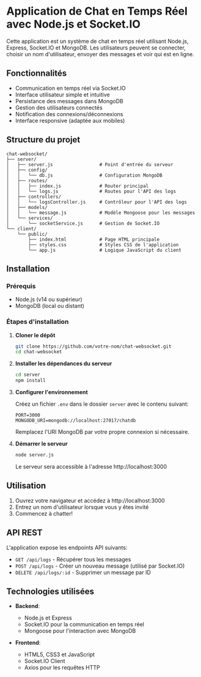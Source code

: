 # Application de Chat en Temps Réel avec Node.js et Socket.IO

Cette application est un système de chat en temps réel utilisant Node.js, Express, Socket.IO et MongoDB. Les utilisateurs peuvent se connecter, choisir un nom d'utilisateur, envoyer des messages et voir qui est en ligne.

## Fonctionnalités

- Communication en temps réel via Socket.IO
- Interface utilisateur simple et intuitive
- Persistance des messages dans MongoDB
- Gestion des utilisateurs connectés
- Notification des connexions/déconnexions
- Interface responsive (adaptée aux mobiles)

## Structure du projet

```
chat-websocket/
├── server/
│   ├── server.js                 # Point d'entrée du serveur
│   ├── config/
│   │   └── db.js                 # Configuration MongoDB
│   ├── routes/
│   │   ├── index.js              # Router principal
│   │   └── logs.js               # Routes pour l'API des logs
│   ├── controllers/
│   │   └── logsController.js     # Contrôleur pour l'API des logs
│   ├── models/
│   │   └── message.js            # Modèle Mongoose pour les messages
│   └── services/
│       └── socketService.js      # Gestion de Socket.IO
└── client/
    └── public/
        ├── index.html            # Page HTML principale
        ├── styles.css            # Styles CSS de l'application
        └── app.js                # Logique JavaScript du client
```

## Installation

### Prérequis

- Node.js (v14 ou supérieur)
- MongoDB (local ou distant)

### Étapes d'installation

1. **Cloner le dépôt**
   ```bash
   git clone https://github.com/votre-nom/chat-websocket.git
   cd chat-websocket
   ```

2. **Installer les dépendances du serveur**
   ```bash
   cd server
   npm install
   ```

3. **Configurer l'environnement**
   
   Créez un fichier `.env` dans le dossier `server` avec le contenu suivant:
   ```
   PORT=3000
   MONGODB_URI=mongodb://localhost:27017/chatdb
   ```
   Remplacez l'URI MongoDB par votre propre connexion si nécessaire.

4. **Démarrer le serveur**
   ```bash
   node server.js
   ```
   
   Le serveur sera accessible à l'adresse http://localhost:3000

## Utilisation

1. Ouvrez votre navigateur et accédez à http://localhost:3000
2. Entrez un nom d'utilisateur lorsque vous y êtes invité
3. Commencez à chatter!

## API REST

L'application expose les endpoints API suivants:

- `GET /api/logs` - Récupérer tous les messages
- `POST /api/logs` - Créer un nouveau message (utilisé par Socket.IO)
- `DELETE /api/logs/:id` - Supprimer un message par ID

## Technologies utilisées

- **Backend**:
  - Node.js et Express
  - Socket.IO pour la communication en temps réel
  - Mongoose pour l'interaction avec MongoDB
  
- **Frontend**:
  - HTML5, CSS3 et JavaScript
  - Socket.IO Client
  - Axios pour les requêtes HTTP
